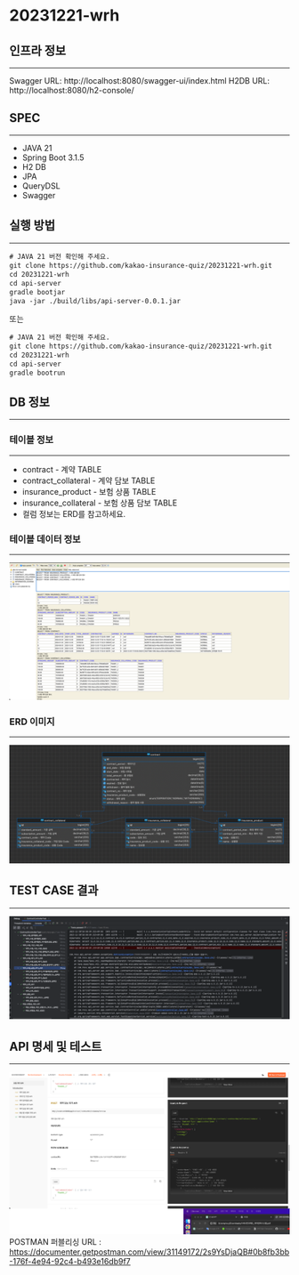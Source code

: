 # 20231221-wrh


## 인프라 정보

---
Swagger URL: http://localhost:8080/swagger-ui/index.html
H2DB URL: http://localhost:8080/h2-console/

## SPEC

---
- JAVA 21
- Spring Boot 3.1.5
- H2 DB
- JPA
- QueryDSL
- Swagger

## 실행 방법

---
````
# JAVA 21 버전 확인해 주세요.
git clone https://github.com/kakao-insurance-quiz/20231221-wrh.git
cd 20231221-wrh
cd api-server
gradle bootjar
java -jar ./build/libs/api-server-0.0.1.jar
````
또는
````
# JAVA 21 버전 확인해 주세요.
git clone https://github.com/kakao-insurance-quiz/20231221-wrh.git
cd 20231221-wrh
cd api-server
gradle bootrun

````

## DB 정보

---
### 테이블 정보 

---
- contract - 계약 TABLE
- contract_collateral - 계약 담보 TABLE
- insurance_product - 보험 상품 TABLE
- insurance_collateral - 보험 상품 담보 TABLE
- 컬럼 정보는 ERD를 참고하세요.

### 테이블 데이터 정보

---
![db_data.png](img%2Fdb_data.png)

### ERD 이미지

---
![erd.png](img%2Ferd.png)


## TEST CASE 결과

---
![test_case.png](img%2Ftest_case.png)


## API 명세 및 테스트

---
![api_desc.png](img%2Fapi_desc.png)
POSTMAN 퍼블리싱 URL : https://documenter.getpostman.com/view/31149172/2s9YsDjaQB#0b8fb3bb-176f-4e94-92c4-b493e16db9f7


